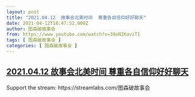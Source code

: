 ```yaml
---
layout: post
title: "2021.04.12  故事会北美时间  尊重各自信仰好好聊天"
date: 2021-04-12T18:47:52.000Z
author: 图森破故事会
from: https://www.youtube.com/watch?v=30oNIKaviTI
tags: [ 图森破故事会 ]
categories: [ 图森破故事会 ]
---
```

<!--1618253272000-->
[2021.04.12  故事会北美时间  尊重各自信仰好好聊天](https://www.youtube.com/watch?v=30oNIKaviTI)
------

<div>
Support the stream: https://streamlabs.com/图森破故事会
</div>
